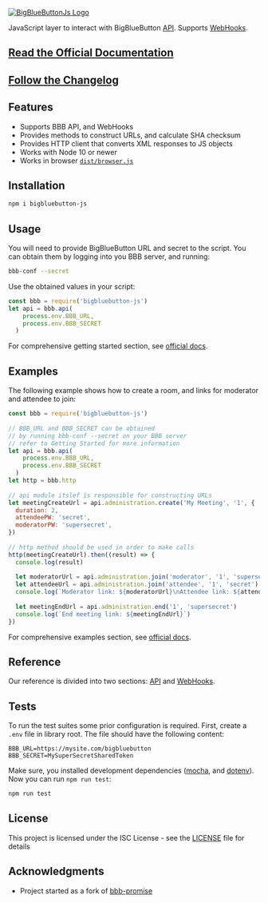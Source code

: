 [![BigBlueButtonJs Logo](https://bigbluebutton.network/images/logo.png)](https://bigbluebutton.network)

JavaScript layer to interact with BigBlueButton [API](https://docs.bigbluebutton.org/dev/api). Supports [WebHooks](https://docs.bigbluebutton.org/dev/webhooks.html).

## [Read the Official Documentation](https://bigbluebutton.network/)

## [Follow the Changelog](https://github.com/aakatev/bigbluebutton-js/tree/master/CHANGELOG.md)

## Features

- Supports BBB API, and WebHooks
- Provides methods to construct URLs, and calculate SHA checksum
- Provides HTTP client that converts XML responses to JS objects
- Works with Node 10 or newer
- Works in browser [`dist/browser.js`](https://github.com/aakatev/bigbluebutton-js/tree/master/dist/browser.js)

## Installation

```bash
npm i bigbluebutton-js
```

## Usage

You will need to provide BigBlueButton URL and secret to the script. You can obtain them by logging into you BBB server, and running:

```bash
bbb-conf --secret
```

Use the obtained values in your script:

```javascript
const bbb = require('bigbluebutton-js')
let api = bbb.api(
    process.env.BBB_URL, 
    process.env.BBB_SECRET
  )
```
For comprehensive getting started section, see [official docs](https://bigbluebutton.network/docs/getting-started/).

## Examples

The following example shows how to create a room, and links for moderator and attendee to join:

```javascript
const bbb = require('bigbluebutton-js')
 
// BBB_URL and BBB_SECRET can be obtained
// by running bbb-conf --secret on your BBB server
// refer to Getting Started for more information
let api = bbb.api(
    process.env.BBB_URL, 
    process.env.BBB_SECRET
  )
let http = bbb.http
 
// api module itslef is responsible for constructing URLs
let meetingCreateUrl = api.administration.create('My Meeting', '1', {
  duration: 2,
  attendeePW: 'secret',
  moderatorPW: 'supersecret',
})
 
// http method should be used in order to make calls
http(meetingCreateUrl).then((result) => {
  console.log(result)
 
  let moderatorUrl = api.administration.join('moderator', '1', 'supersecret')
  let attendeeUrl = api.administration.join('attendee', '1', 'secret')
  console.log(`Moderator link: ${moderatorUrl}\nAttendee link: ${attendeeUrl}`)
 
  let meetingEndUrl = api.administration.end('1', 'supersecret')
  console.log(`End meeting link: ${meetingEndUrl}`)
})
```

For comprehensive examples section, see [official docs](https://bigbluebutton.network/docs/getting-started/examples/).

## Reference

Our reference is divided into two sections: [API](https://bigbluebutton.network/docs/reference/api/) and [WebHooks](https://bigbluebutton.network/docs/reference/webhooks/).

## Tests

To run the test suites some prior configuration is required. First, create a `.env` file in library root. The file should have the following content:

```
BBB_URL=https://mysite.com/bigbluebutton
BBB_SECRET=MySuperSecretSharedToken
```

Make sure, you installed development dependencies ([mocha](https://www.npmjs.com/package/mocha), and [dotenv](https://www.npmjs.com/package/dotenv)). Now you can run `npm run test`:

```bash
npm run test
```

## License

This project is licensed under the ISC License - see the [LICENSE](LICENSE) file for details

## Acknowledgments

- Project started as a fork of [bbb-promise](https://www.npmjs.com/package/bbb-promise)
